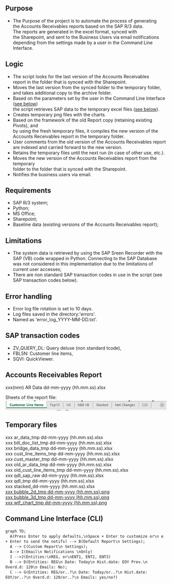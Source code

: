 
Purpose
-
- The Purpose of the project is to automate the process of generating  
  the Accounts Receivables reports based on the SAP R/3 data.  
  The reports are generated in the excel format, synced with  
  the Sharepoint, and sent to the Business Users via email notifications  
  depending from the settings made by a user in the Command Line Interface.  

Logic
-
- The script looks for the last version of the Accounts Receivables  
  report in the folder that is synced with the Sharepoint.  
- Moves the last version from the synced folder to the temporary folder,  
  and takes additional copy to the archive folder.  
- Based on the parameters set by the user in the Command Line Interface ([see below](#command-line-interface-cli))  
  the script retrieves SAP data to the temporary excel files ([see below](#temporary-files)).  
- Creates temporary png files with the charts.  
- Based on the framework of the old Report copy (retaining existing Pivots), and  
  by using the fresh temporary files, it compiles the new version of the  
  Accounts Receivables report in the temporary folder.  
- User comments from the old version of the Accounts Receivables report  
  are indexed and carried forward to the new version.  
- Retains the temporary files until the next run (in case of other use, etc.).  
- Moves the new version of the Accounts Receivables report from the temporary  
  folder to the folder that is synced with the Sharepoint.  
- Notifies the business users via email.  

Requirements
-
- SAP R/3 system;
- Python;
- MS Office;
- Sharepoint;
- Baseline data  (existing versions of the Accounts Receivables report);

Limitations
-
- The system data is retrieved by using the SAP Sreen Recorder
  with the SAP (VB) code wrapped in Python.
  Connecting to the SAP Database was not considered in this implementation
  due to the limitations of current user accesses;
- There are non standard SAP transaction codes in use in the script
  (see SAP transaction codes below).

Error handling
-
- Error log file rotation is set to 10 days.
- Log files saved in the directory:'errors'.
- Named as 'error_log_YYYY-MM-DD.txt'.

SAP transaction codes
-
- ZV_QUERY_DL: Query deluxe (non standard tcode),
- FBL5N: Customer line items,
- SQVI: QuickViewer.

Accounts Receivables Report
-
xxx(nnn) AR Data dd-mm-yyyy (hh.mm.ss).xlsx

Sheets of the report file:  
![sheets of AR Data report](pics/sheets.PNG)

Temporary files
-
xxx ar_data_tmp dd-mm-yyyy (hh.mm.ss).xlsx  
xxx bill_doc_list_tmp dd-mm-yyyy (hh.mm.ss).xlsx  
xxx bridge_data_tmp dd-mm-yyyy (hh.mm.ss).xlsx  
xxx cust_line_items_tmp dd-mm-yyyy (hh.mm.ss).xlsx  
xxx cust_master_tmp dd-mm-yyyy (hh.mm.ss).xlsx  
xxx old_ar_data_tmp dd-mm-yyyy (hh.mm.ss).xlsx  
xxx old_cust_line_items_tmp dd-mm-yyyy (hh.mm.ss).xlsx  
xxx qdl_sap_raw dd-mm-yyyy (hh.mm.ss).xlsx  
xxx qdl_tmp dd-mm-yyyy (hh.mm.ss).xlsx  
xxx stacked_dd-mm-yyyy (hh.mm.ss).xlsx  
[xxx bubble_2d_tmp dd-mm-yyyy (hh.mm.ss).png](pics/bubble_chart_2d.PNG)  
[xxx bubble_3d_tmp dd-mm-yyyy (hh.mm.ss).png](pics/bubble_chart_3d.PNG)  
[xxx wtf_chart_tmp dd-mm-yyyy (hh.mm.ss).png](pics/waterf_chart.PNG)  

Command Line Interface (CLI)
-
```mermaid
graph TD;
  A(Press Enter to apply defaults,\nSpace + Enter to customize or\n e + Enter to send the notifs) --> B(Default Report\n Settings);
  A --> C(Custom Report\n Settings);
  A--> I(Email\n Notifications \nOnly)
  I -->J(Entities:\nREG, or\nENT1, ENT2, ENT3)
  B --> D(Entities: REG\n Date: Today\n Hist.date: EOY Prev.\n Overd.d: 120\n Emails: No);
  C --> G(Entities: REG/or..?\n Date: Today/or..?\n Hist.date: EOY/or..?\n Overd.d: 120/or..?\n Emails: yes/no?)
```
